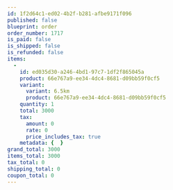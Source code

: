 ```yaml
---
id: 1f2d64c1-ed02-4b2f-b281-afbe9171f096
published: false
blueprint: order
order_number: 1717
is_paid: false
is_shipped: false
is_refunded: false
items:
  -
    id: ed035d30-a246-4bd1-97c7-1df2f865045a
    product: 66e767a9-ee34-4dc4-8681-d09bb59f0cf5
    variant:
      variant: 6.5km
      product: 66e767a9-ee34-4dc4-8681-d09bb59f0cf5
    quantity: 1
    total: 3000
    tax:
      amount: 0
      rate: 0
      price_includes_tax: true
    metadata: {  }
grand_total: 3000
items_total: 3000
tax_total: 0
shipping_total: 0
coupon_total: 0
---
```

